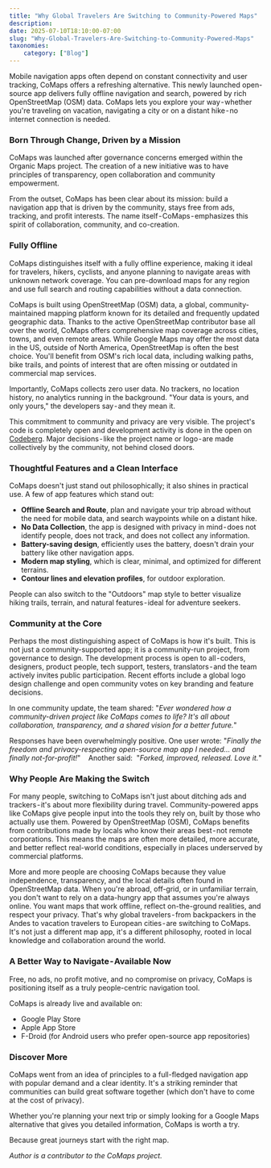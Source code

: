 ```yaml
---
title: "Why Global Travelers Are Switching to Community-Powered Maps"
description: 
date: 2025-07-10T18:10:00-07:00
slug: "Why-Global-Travelers-Are-Switching-to-Community-Powered-Maps"
taxonomies:
    category: ["Blog"]
---
```



Mobile navigation apps often depend on constant connectivity and user tracking, CoMaps offers a refreshing alternative. This newly launched open-source app delivers fully offline navigation and search, powered by rich OpenStreetMap (OSM) data. CoMaps lets you explore your way - whether you're traveling on vacation, navigating a city or on a distant hike - no internet connection is needed.

### Born Through Change, Driven by a Mission

CoMaps was launched after governance concerns emerged within the Organic Maps project. The creation of a new initiative was to have principles of transparency, open collaboration and community empowerment.

From the outset, CoMaps has been clear about its mission: build a navigation app that is driven by the community, stays free from ads, tracking, and profit interests. The name itself - CoMaps - emphasizes this spirit of collaboration, community, and co-creation.

### Fully Offline

CoMaps distinguishes itself with a fully offline experience, making it ideal for travelers, hikers, cyclists, and anyone planning to navigate areas with unknown network coverage. You can pre-download maps for any region and use full search and routing capabilities without a data connection.

CoMaps is built using OpenStreetMap (OSM) data, a global, community-maintained mapping platform known for its detailed and frequently updated geographic data. Thanks to the active OpenStreetMap contributor base all over the world, CoMaps offers comprehensive map coverage across cities, towns, and even remote areas. While Google Maps may offer the most data in the US, outside of North America, OpenStreetMap is often the best choice. You'll benefit from OSM's rich local data, including walking paths, bike trails, and points of interest that are often missing or outdated in commercial map services.

Importantly, CoMaps collects zero user data. No trackers, no location history, no analytics running in the background. "Your data is yours, and only yours," the developers say - and they mean it.

This commitment to community and privacy are very visible. The project's code is completely open and development activity is done in the open on [Codeberg](https://codeberg.org/comaps/). Major decisions - like the project name or logo - are made collectively by the community, not behind closed doors.

### Thoughtful Features and a Clean Interface

CoMaps doesn't just stand out philosophically; it also shines in practical use. A few of app features which stand out:
- **Offline Search and Route**, plan and navigate your trip abroad without the need for mobile data, and search waypoints while on a distant hike.
- **No Data Collection**, the app is designed with privacy in mind - does not identify people, does not track, and does not collect any information.
- **Battery-saving design**, efficiently uses the battery, doesn't drain your battery like other navigation apps.
- **Modern map styling**, which is clear, minimal, and optimized for different terrains.
- **Contour lines and elevation profiles**, for outdoor exploration.

People can also switch to the "Outdoors" map style to better visualize hiking trails, terrain, and natural features - ideal for adventure seekers.

### Community at the Core

Perhaps the most distinguishing aspect of CoMaps is how it's built. This is not just a community-supported app; it is a community-run project, from governance to design. The development process is open to all - coders, designers, product people, tech support, testers, translators - and the team actively invites public participation. Recent efforts include a global logo design challenge and open community votes on key branding and feature decisions.

In one community update, the team shared:
"_Ever wondered how a community-driven project like CoMaps comes to life? It's all about collaboration, transparency, and a shared vision for a better future._"

Responses have been overwhelmingly positive. One user wrote:
"_Finally the freedom and privacy-respecting open-source map app I needed… and finally not-for-profit!_"
 
 Another said:
 "_Forked, improved, released. Love it._"

### Why People Are Making the Switch

For many people, switching to CoMaps isn't just about ditching ads and trackers - it's about more flexibility during travel. Community-powered apps like CoMaps give people input into the tools they rely on, built by those who actually use them. Powered by OpenStreetMap (OSM), CoMaps benefits from contributions made by locals who know their areas best - not remote corporations. This means the maps are often more detailed, more accurate, and better reflect real-world conditions, especially in places underserved by commercial platforms.

More and more people are choosing CoMaps because they value independence, transparency, and the local details often found in OpenStreetMap data. When you're abroad, off-grid, or in unfamiliar terrain, you don't want to rely on a data-hungry app that assumes you're always online. You want maps that work offline, reflect on-the-ground realities, and respect your privacy. That's why global travelers - from backpackers in the Andes to vacation travelers to European cities - are switching to CoMaps. It's not just a different map app, it's a different philosophy, rooted in local knowledge and collaboration around the world.

### A Better Way to Navigate - Available Now

Free, no ads, no profit motive, and no compromise on privacy, CoMaps is positioning itself as a truly people-centric navigation tool.

CoMaps is already live and available on:
- Google Play Store
- Apple App Store
- F-Droid (for Android users who prefer open-source app repositories)

### Discover More
CoMaps went from an idea of principles to a full-fledged navigation app with popular demand and a clear identity. It's a striking reminder that communities can build great software together (which don't have to come at the cost of privacy).

Whether you're planning your next trip or simply looking for a Google Maps alternative that gives you detailed information, CoMaps is worth a try.

Because great journeys start with the right map.

_Author is a contributor to the CoMaps project._